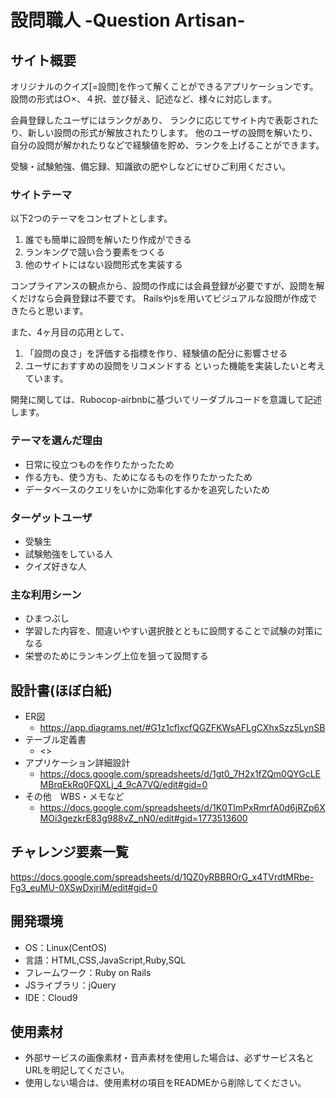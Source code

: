# 設問職人 -Question Artisan-

## サイト概要
オリジナルのクイズ[=設問]を作って解くことができるアプリケーションです。
設問の形式は○×、４択、並び替え、記述など、様々に対応します。

会員登録したユーザにはランクがあり、
ランクに応じてサイト内で表彰されたり、新しい設問の形式が解放されたりします。
他のユーザの設問を解いたり、自分の設問が解かれたりなどで経験値を貯め、ランクを上げることができます。

受験・試験勉強、備忘録、知識欲の肥やしなどにぜひご利用ください。

### サイトテーマ
以下2つのテーマをコンセプトとします。
1. 誰でも簡単に設問を解いたり作成ができる
2. ランキングで競い合う要素をつくる
3. 他のサイトにはない設問形式を実装する

コンプライアンスの観点から、設問の作成には会員登録が必要ですが、設問を解くだけなら会員登録は不要です。
Railsやjsを用いてビジュアルな設問が作成できたらと思います。

また、4ヶ月目の応用として、
1. 「設問の良さ」を評価する指標を作り、経験値の配分に影響させる
2. ユーザにおすすめの設問をリコメンドする
といった機能を実装したいと考えています。

開発に関しては、Rubocop-airbnbに基づいてリーダブルコードを意識して記述します。

### テーマを選んだ理由
* 日常に役立つものを作りたかったため
* 作る方も、使う方も、ためになるものを作りたかったため
* データベースのクエリをいかに効率化するかを追究したいため

### ターゲットユーザ
* 受験生
* 試験勉強をしている人
* クイズ好きな人

### 主な利用シーン
* ひまつぶし
* 学習した内容を、間違いやすい選択肢とともに設問することで試験の対策になる
* 栄誉のためにランキング上位を狙って設問する


## 設計書(ほぼ白紙)
* ER図
  * <https://app.diagrams.net/#G1z1cflxcfQGZFKWsAFLgCXhxSzz5LynSB>
* テーブル定義書
  * <>
* アプリケーション詳細設計
  * <https://docs.google.com/spreadsheets/d/1gt0_7H2x1fZQm0QYGcLEMBrqEkRq0FQXLj_4_9cA7VQ/edit#gid=0>
* その他　WBS・メモなど
  * <https://docs.google.com/spreadsheets/d/1K0TImPxRmrfA0d6jRZp6XMOi3gezkrE83g988vZ_nN0/edit#gid=1773513600>

## チャレンジ要素一覧
<https://docs.google.com/spreadsheets/d/1QZ0yRBBROrG_x4TVrdtMRbe-Fg3_euMU-0XSwDxjriM/edit#gid=0>

## 開発環境
- OS：Linux(CentOS)
- 言語：HTML,CSS,JavaScript,Ruby,SQL
- フレームワーク：Ruby on Rails
- JSライブラリ：jQuery
- IDE：Cloud9

## 使用素材
- 外部サービスの画像素材・音声素材を使用した場合は、必ずサービス名とURLを明記してください。
- 使用しない場合は、使用素材の項目をREADMEから削除してください。

